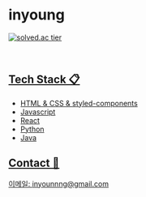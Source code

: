 # inyoung


[![solved.ac tier](http://mazassumnida.wtf/api/v2/generate_badge?boj=dlsud)](https://solved.ac/dlsud)
<a href="https://img.shields.io/badge/Tistory%20%7C%20algorithm-E5511E?style=flat-square&logo=Blogger&logoColor=white"/>
<a href="https://img.shields.io/badge/Velog%20%7C%20dlsdud.log-3DDC84?style=flat-square&logo=Blogger&logoColor=white"/>
<!--
<a href="https://solved.ac/profile/dlsud"/>
<a href="https://github-readme-stats.vercel.app/api/top-langs/?username=Dlsdud&layout=compact"/>
-->
</br>

## Tech Stack 📋
- HTML & CSS & styled-components
- Javascript
- React
- Python
- Java

## Contact 🙂
이메일: inyounnng@gmail.com
